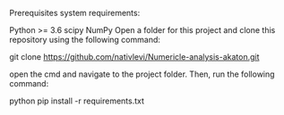 Prerequisites
system requirements:

Python >= 3.6
scipy
NumPy
Open a folder for this project and clone this repository using the following command:

git clone https://github.com/nativlevi/Numericle-analysis-akaton.git

open the cmd and navigate to the project folder. Then, run the following command:

python pip install -r requirements.txt
